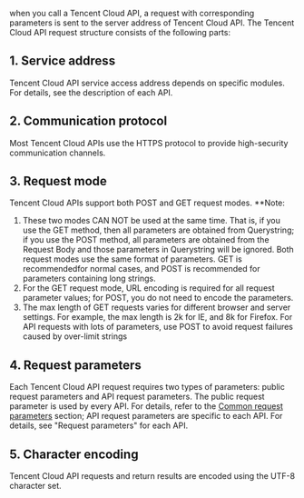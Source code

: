 when you call a Tencent Cloud API, a request with corresponding parameters is sent to the server address of Tencent Cloud API. The Tencent Cloud API request structure consists of the following parts:

## 1. Service address
Tencent Cloud API service access address depends on specific modules. For details, see the description of each API.

## 2. Communication protocol
Most Tencent Cloud APIs use the HTTPS protocol to provide high-security communication channels.

## 3. Request mode
Tencent Cloud APIs support both POST and GET request modes.
**Note:
1. These two modes CAN NOT be used at the same time. That is, if you use the GET method, then all parameters are obtained from Querystring; if you use the POST method, all parameters are obtained from the Request Body and those parameters in Querystring will be ignored. Both request modes use the same format of parameters. GET is recommendedfor normal cases, and POST is recommended for parameters containing long strings.
2. For the GET request mode, URL encoding is required for all request parameter values; for POST, you do not need to encode the parameters.
3. The max length of GET requests varies for different browser and server settings. For example, the max length is 2k for IE, and 8k for Firefox. For API requests with lots of parameters, use POST to avoid request failures caused by over-limit strings
## 4. Request parameters
Each Tencent Cloud API request requires two types of parameters: public request parameters and API request parameters. The public request parameter is used by every API. For details, refer to the [Common request parameters](/doc/api/372/公共请求参数s) section; API request parameters are specific to each API. For details, see "Request parameters" for each API.

## 5. Character encoding
Tencent Cloud API requests and return results are encoded using the UTF-8 character set.